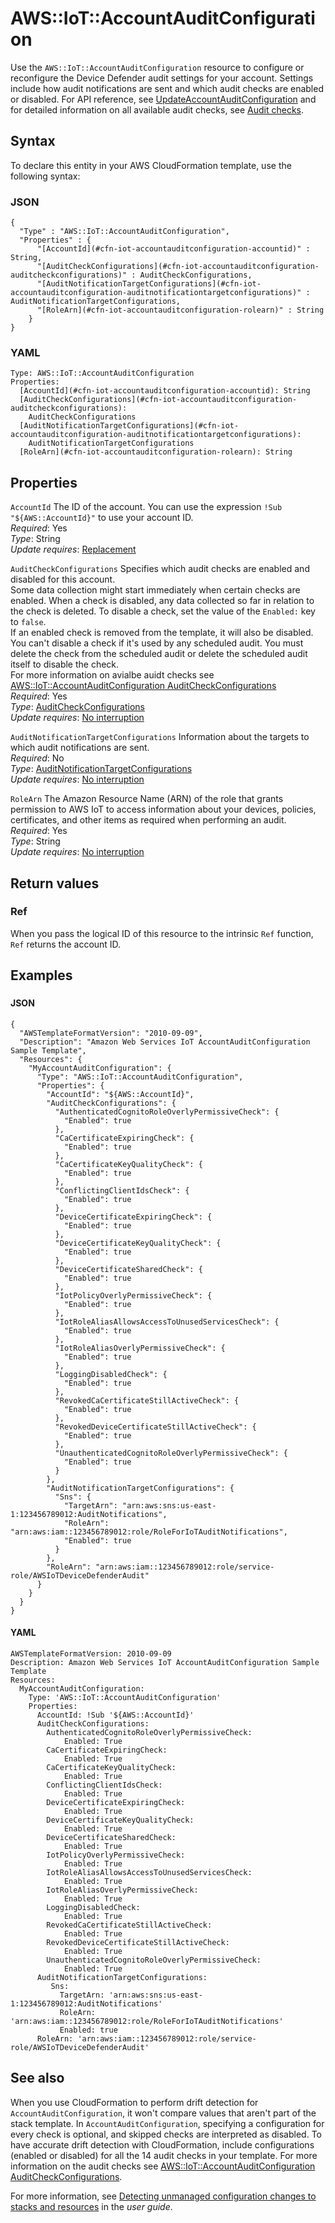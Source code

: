 # AWS::IoT::AccountAuditConfiguration<a name="aws-resource-iot-accountauditconfiguration"></a>

Use the `AWS::IoT::AccountAuditConfiguration` resource to configure or reconfigure the Device Defender audit settings for your account\. Settings include how audit notifications are sent and which audit checks are enabled or disabled\. For API reference, see [UpdateAccountAuditConfiguration](https://docs.aws.amazon.com/iot/latest/apireference/API_UpdateAccountAuditConfiguration.html) and for detailed information on all available audit checks, see [Audit checks](https://docs.aws.amazon.com/iot/latest/developerguide/device-defender-audit-checks.html)\.

## Syntax<a name="aws-resource-iot-accountauditconfiguration-syntax"></a>

To declare this entity in your AWS CloudFormation template, use the following syntax:

### JSON<a name="aws-resource-iot-accountauditconfiguration-syntax.json"></a>

```
{
  "Type" : "AWS::IoT::AccountAuditConfiguration",
  "Properties" : {
      "[AccountId](#cfn-iot-accountauditconfiguration-accountid)" : String,
      "[AuditCheckConfigurations](#cfn-iot-accountauditconfiguration-auditcheckconfigurations)" : AuditCheckConfigurations,
      "[AuditNotificationTargetConfigurations](#cfn-iot-accountauditconfiguration-auditnotificationtargetconfigurations)" : AuditNotificationTargetConfigurations,
      "[RoleArn](#cfn-iot-accountauditconfiguration-rolearn)" : String
    }
}
```

### YAML<a name="aws-resource-iot-accountauditconfiguration-syntax.yaml"></a>

```
Type: AWS::IoT::AccountAuditConfiguration
Properties:
  [AccountId](#cfn-iot-accountauditconfiguration-accountid): String
  [AuditCheckConfigurations](#cfn-iot-accountauditconfiguration-auditcheckconfigurations):
    AuditCheckConfigurations
  [AuditNotificationTargetConfigurations](#cfn-iot-accountauditconfiguration-auditnotificationtargetconfigurations):
    AuditNotificationTargetConfigurations
  [RoleArn](#cfn-iot-accountauditconfiguration-rolearn): String
```

## Properties<a name="aws-resource-iot-accountauditconfiguration-properties"></a>

`AccountId` <a name="cfn-iot-accountauditconfiguration-accountid"></a>
The ID of the account\. You can use the expression `!Sub "${AWS::AccountId}"` to use your account ID\.  
_Required_: Yes  
_Type_: String  
_Update requires_: [Replacement](https://docs.aws.amazon.com/AWSCloudFormation/latest/UserGuide/using-cfn-updating-stacks-update-behaviors.html#update-replacement)

`AuditCheckConfigurations` <a name="cfn-iot-accountauditconfiguration-auditcheckconfigurations"></a>
Specifies which audit checks are enabled and disabled for this account\.  
Some data collection might start immediately when certain checks are enabled\. When a check is disabled, any data collected so far in relation to the check is deleted\. To disable a check, set the value of the `Enabled:` key to `false`\.  
If an enabled check is removed from the template, it will also be disabled\.  
You can't disable a check if it's used by any scheduled audit\. You must delete the check from the scheduled audit or delete the scheduled audit itself to disable the check\.  
For more information on avialbe auidt checks see [AWS::IoT::AccountAuditConfiguration AuditCheckConfigurations](https://docs.aws.amazon.com/AWSCloudFormation/latest/UserGuide/aws-properties-iot-accountauditconfiguration-auditcheckconfigurations.html)  
_Required_: Yes  
_Type_: [AuditCheckConfigurations](aws-properties-iot-accountauditconfiguration-auditcheckconfigurations.md)  
_Update requires_: [No interruption](https://docs.aws.amazon.com/AWSCloudFormation/latest/UserGuide/using-cfn-updating-stacks-update-behaviors.html#update-no-interrupt)

`AuditNotificationTargetConfigurations` <a name="cfn-iot-accountauditconfiguration-auditnotificationtargetconfigurations"></a>
Information about the targets to which audit notifications are sent\.  
_Required_: No  
_Type_: [AuditNotificationTargetConfigurations](aws-properties-iot-accountauditconfiguration-auditnotificationtargetconfigurations.md)  
_Update requires_: [No interruption](https://docs.aws.amazon.com/AWSCloudFormation/latest/UserGuide/using-cfn-updating-stacks-update-behaviors.html#update-no-interrupt)

`RoleArn` <a name="cfn-iot-accountauditconfiguration-rolearn"></a>
The Amazon Resource Name \(ARN\) of the role that grants permission to AWS IoT to access information about your devices, policies, certificates, and other items as required when performing an audit\.  
_Required_: Yes  
_Type_: String  
_Update requires_: [No interruption](https://docs.aws.amazon.com/AWSCloudFormation/latest/UserGuide/using-cfn-updating-stacks-update-behaviors.html#update-no-interrupt)

## Return values<a name="aws-resource-iot-accountauditconfiguration-return-values"></a>

### Ref<a name="aws-resource-iot-accountauditconfiguration-return-values-ref"></a>

When you pass the logical ID of this resource to the intrinsic `Ref` function, `Ref` returns the account ID\.

## Examples<a name="aws-resource-iot-accountauditconfiguration--examples"></a>

### <a name="aws-resource-iot-accountauditconfiguration--examples--"></a>

#### JSON<a name="aws-resource-iot-accountauditconfiguration--examples----json"></a>

```
{
  "AWSTemplateFormatVersion": "2010-09-09",
  "Description": "Amazon Web Services IoT AccountAuditConfiguration Sample Template",
  "Resources": {
    "MyAccountAuditConfiguration": {
      "Type": "AWS::IoT::AccountAuditConfiguration",
      "Properties": {
        "AccountId": "${AWS::AccountId}",
        "AuditCheckConfigurations": {
          "AuthenticatedCognitoRoleOverlyPermissiveCheck": {
            "Enabled": true
          },
          "CaCertificateExpiringCheck": {
            "Enabled": true
          },
          "CaCertificateKeyQualityCheck": {
            "Enabled": true
          },
          "ConflictingClientIdsCheck": {
            "Enabled": true
          },
          "DeviceCertificateExpiringCheck": {
            "Enabled": true
          },
          "DeviceCertificateKeyQualityCheck": {
            "Enabled": true
          },
          "DeviceCertificateSharedCheck": {
            "Enabled": true
          },
          "IotPolicyOverlyPermissiveCheck": {
            "Enabled": true
          },
          "IotRoleAliasAllowsAccessToUnusedServicesCheck": {
            "Enabled": true
          },
          "IotRoleAliasOverlyPermissiveCheck": {
            "Enabled": true
          },
          "LoggingDisabledCheck": {
            "Enabled": true
          },
          "RevokedCaCertificateStillActiveCheck": {
            "Enabled": true
          },
          "RevokedDeviceCertificateStillActiveCheck": {
            "Enabled": true
          },
          "UnauthenticatedCognitoRoleOverlyPermissiveCheck": {
            "Enabled": true
          }
        },
        "AuditNotificationTargetConfigurations": {
          "Sns": {
            "TargetArn": "arn:aws:sns:us-east-1:123456789012:AuditNotifications",
            "RoleArn": "arn:aws:iam::123456789012:role/RoleForIoTAuditNotifications",
            "Enabled": true
          }
        },
        "RoleArn": "arn:aws:iam::123456789012:role/service-role/AWSIoTDeviceDefenderAudit"
      }
    }
  }
}
```

#### YAML<a name="aws-resource-iot-accountauditconfiguration--examples----yaml"></a>

```
AWSTemplateFormatVersion: 2010-09-09
Description: Amazon Web Services IoT AccountAuditConfiguration Sample Template
Resources:
  MyAccountAuditConfiguration:
    Type: 'AWS::IoT::AccountAuditConfiguration'
    Properties:
      AccountId: !Sub '${AWS::AccountId}'
      AuditCheckConfigurations:
        AuthenticatedCognitoRoleOverlyPermissiveCheck:
        	Enabled: True
        CaCertificateExpiringCheck:
        	Enabled: True
        CaCertificateKeyQualityCheck:
        	Enabled: True
        ConflictingClientIdsCheck:
        	Enabled: True
        DeviceCertificateExpiringCheck:
        	Enabled: True
        DeviceCertificateKeyQualityCheck:
        	Enabled: True
        DeviceCertificateSharedCheck:
        	Enabled: True
        IotPolicyOverlyPermissiveCheck:
        	Enabled: True
        IotRoleAliasAllowsAccessToUnusedServicesCheck:
        	Enabled: True
        IotRoleAliasOverlyPermissiveCheck:
        	Enabled: True
        LoggingDisabledCheck:
        	Enabled: True
        RevokedCaCertificateStillActiveCheck:
        	Enabled: True
        RevokedDeviceCertificateStillActiveCheck:
        	Enabled: True
        UnauthenticatedCognitoRoleOverlyPermissiveCheck:
        	Enabled: True
      AuditNotificationTargetConfigurations:
         Sns:
           TargetArn: 'arn:aws:sns:us-east-1:123456789012:AuditNotifications'
           RoleArn: 'arn:aws:iam::123456789012:role/RoleForIoTAuditNotifications'
           Enabled: true
      RoleArn: 'arn:aws:iam::123456789012:role/service-role/AWSIoTDeviceDefenderAudit'
```

## See also<a name="aws-resource-iot-accountauditconfiguration--seealso"></a>

When you use CloudFormation to perform drift detection for `AccountAuditConfiguration`, it won't compare values that aren't part of the stack template\. In `AccountAuditConfiguration`, specifying a configuration for every check is optional, and skipped checks are interpreted as disabled\. To have accurate drift detection with CloudFormation, include configurations \(enabled or disabled\) for all the 14 audit checks in your template\. For more information on the audit checks see [AWS::IoT::AccountAuditConfiguration AuditCheckConfigurations](https://docs.aws.amazon.com/AWSCloudFormation/latest/UserGuide/aws-properties-iot-accountauditconfiguration-auditcheckconfigurations.html)\.

For more information, see [Detecting unmanaged configuration changes to stacks and resources](https://docs.aws.amazon.com/AWSCloudFormation/latest/UserGuide/using-cfn-stack-drift.html) in the _user guide_\.
